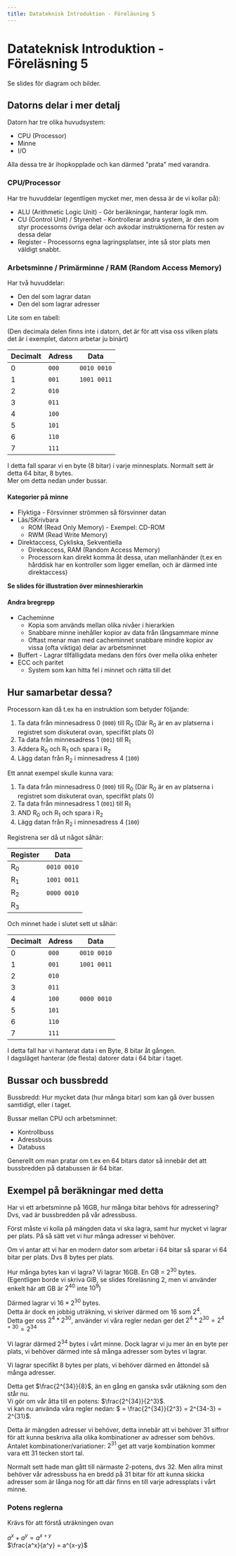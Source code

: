 ```yaml
---
title: Datateknisk Introduktion - Föreläsning 5
---
```


# Datateknisk Introduktion - Föreläsning 5

Se slides för diagram och bilder.

## Datorns delar i mer detalj

Datorn har tre olika huvudsystem:

- CPU (Processor)
- Minne
- I/O

Alla dessa tre är ihopkopplade och kan därmed "prata" med varandra.

### CPU/Processor

Har tre huvuddelar (egentligen mycket mer, men dessa är de vi kollar på):

- ALU (Arithmetic Logic Unit) - Gör beräkningar, hanterar logik mm.
- CU (Control Unit) / Styrenhet - Kontrollerar andra system, är den som styr processorns övriga delar och avkodar instruktionerna för resten av dessa delar
- Register - Processorns egna lagringsplatser, inte så stor plats men väldigt snabbt.

### Arbetsminne / Primärminne / RAM (Random Access Memory)

Har två huvuddelar:

- Den del som lagrar datan
- Den del som lagrar adresser

Lite som en tabell:

(Den decimala delen finns inte i datorn, det är för att visa oss vilken plats det är i exemplet, datorn arbetar ju binärt)

| Decimalt | Adress | Data        |
| -------- | ------ | ----------- |
| 0        | `000`  | `0010 0010` |
| 1        | `001`  | `1001 0011` |
| 2        | `010`  |             |
| 3        | `011`  |             |
| 4        | `100`  |             |
| 5        | `101`  |             |
| 6        | `110`  |             |
| 7        | `111`  |             |

I detta fall sparar vi en byte (8 bitar) i varje minnesplats. Normalt sett är detta 64 bitar, 8 bytes.  
Mer om detta nedan under bussar.

#### Kategorier på minne

- Flyktiga - Försvinner strömmen så försvinner datan
- Läs/SKrivbara
  - ROM (Read Only Memory) - Exempel: CD-ROM
  - RWM (Read Write Memory)
- Direktaccess, Cykliska, Sekventiella
  - Direkaccess, RAM (Random Access Memory)
  - Processorn kan direkt komma åt dessa, utan mellanhänder (t.ex en hårddisk har en kontroller som ligger emellan, och är därmed inte direktaccess)

**Se slides för illustration över minneshierarkin**

#### Andra bregrepp

- Cacheminne
  - Kopia som används mellan olika nivåer i hierarkien
  - Snabbare minne inehåller kopior av data från långsammare minne
  - Oftast menar man med cacheminnet snabbare mindre kopior av vissa (ofta viktiga) delar av arbetsminnet
- Buffert - Lagrar tllfälligdata medans den förs över mella olika enheter
- ECC och paritet
  - System som kan hitta fel i minnet och rätta till det

## Hur samarbetar dessa?

Processorn kan då t.ex ha en instruktion som betyder följande:

1. Ta data från minnesadress 0 (`000`) till $\text{R}_0$ (Där $\text{R}_0$ är en av platserna i registret som diskuterat ovan, specifikt plats 0)
2. Ta data från minnesadress 1 (`001`) till $\text{R}_1$
3. Addera $\text{R}_0$ och $\text{R}_1$ och spara i $\text{R}_2$
4. Lägg datan från $\text{R}_2$ i minnesadress 4 (`100`)

Ett annat exempel skulle kunna vara:

1. Ta data från minnesadress 0 (`000`) till $\text{R}_0$ (Där $\text{R}_0$ är en av platserna i registret som diskuterat ovan, specifikt plats 0)
2. Ta data från minnesadress 1 (`001`) till $\text{R}_1$
3. AND $\text{R}_0$ och $\text{R}_1$ och spara i $\text{R}_2$
4. Lägg datan från $\text{R}_2$ i minnesadress 4 (`100`)

Registrena ser då ut något såhär:

| Register     | Data        |
| ------------ | ----------- |
| $\text{R}_0$ | `0010 0010` |
| $\text{R}_1$ | `1001 0011` |
| $\text{R}_2$ | `0000 0010` |
| $\text{R}_3$ |             |

Och minnet hade i slutet sett ut såhär:

| Decimalt | Adress | Data        |
| -------- | ------ | ----------- |
| 0        | `000`  | `0010 0010` |
| 1        | `001`  | `1001 0011` |
| 2        | `010`  |             |
| 3        | `011`  |             |
| 4        | `100`  | `0000 0010` |
| 5        | `101`  |             |
| 6        | `110`  |             |
| 7        | `111`  |             |

I detta fall har vi hanterat data i en Byte, 8 bitar åt gången.  
I dagsläget hanterar (de flesta) datorer data i 64 bitar i taget.

## Bussar och bussbredd

Bussbredd: Hur mycket data (hur många bitar) som kan gå över bussen samtidigt, eller i taget.

Bussar mellan CPU och arbetsminnet:

- Kontrollbuss
- Adressbuss
- Databuss

Generellt om man pratar om t.ex en 64 bitars dator så innebär det att bussbredden på databussen är 64 bitar.

## Exempel på beräkningar med detta

Har vi ett arbetsminne på 16GB, hur många bitar behövs för adressering? Dvs, vad är bussbredden på vår adressbuss.

Först måste vi kolla på mängden data vi ska lagra, samt hur mycket vi lagrar per plats. På så sätt vet vi hur många adresser vi behöver.

Om vi antar att vi har en modern dator som arbetar i 64 bitar så sparar vi 64 bitar per plats. Dvs 8 bytes per plats.

Hur många bytes kan vi lagra? Vi lagrar 16GB. En GB = $2^{30}$ bytes. (Egentligen borde vi skriva GiB, se slides föreläsning 2, men vi använder enkelt här att GB är $2^{40}$ inte $10^9$)

Därmed lagrar vi $16 * 2^{30}$ bytes.  
Detta är dock en jobbig uträkning, vi skriver därmed om 16 som $2^4$.  
Detta ger oss $2^4 * 2^{30}$, använder vi våra regler nedan ger det $2^4 * 2^{30} = 2^{4+30} = 2^{34}$

Vi lagrar därmed $2^{34}$ bytes i vårt minne. Dock lagrar vi ju mer än en byte per plats, vi behöver därmed inte så många adresser som bytes vi lagrar.

Vi lagrar specifikt 8 bytes per plats, vi behöver därmed en åttondel så många adresser.

Detta get $\frac{2^{34}}{8}$, än en gång en ganska svår utäkning som den står nu.  
Vi gör om vår åtta till en potens: $\frac{2^{34}}{2^3}$.  
vi kan nu använda våra regler nedan: $ = \frac{2^{34}}{2^3} = 2^{34-3} = 2^{31}$.

Detta är mängden adresser vi behöver, detta innebär att vi behöver 31 siffror för att kunna beskriva alla olika kombinationer av adresser som behövs. Antalet kombinationer/variationer: $2^{31}$ get att varje kombination kommer vara ett 31 tecken stort tal.

Normalt sett hade man gått till närmaste 2-potens, dvs 32. Men allra minst behöver vår adressbuss ha en bredd på 31 bitar för att kunna skicka adresser som är långa nog för att där finns en till varje adressplats i vårt minne.

### Potens reglerna

Krävs för att förstå uträkningen ovan

$a^x + a^y = a^{x+y}$  
$\frac{a^x}{a^y} = a^{x-y}$

